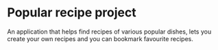 # Popular recipe project

An application that helps find recipes of various popular dishes, lets you create your own recipes and you can bookmark favourite recipes.
